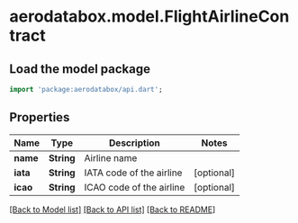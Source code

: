 # aerodatabox.model.FlightAirlineContract

## Load the model package
```dart
import 'package:aerodatabox/api.dart';
```

## Properties
Name | Type | Description | Notes
------------ | ------------- | ------------- | -------------
**name** | **String** | Airline name | 
**iata** | **String** | IATA code of the airline | [optional] 
**icao** | **String** | ICAO code of the airline | [optional] 

[[Back to Model list]](../README.md#documentation-for-models) [[Back to API list]](../README.md#documentation-for-api-endpoints) [[Back to README]](../README.md)


